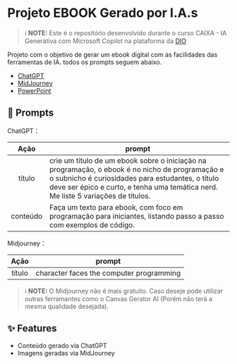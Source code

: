 # Projeto EBOOK Gerado por I.A.s


 > ℹ️ **NOTE:** Este é o repositório desenvolvido durante o curso CAIXA - IA Generativa com Microsoft Copilot na plataforma da [DIO](https://dio.me)

Projeto com o objetivo de gerar um ebook digital com as facilidades das ferramentas de IA. todos os prompts
seguem abaixo.



- [ChatGPT](https://chat.openai.com/) 
- [MidJourney](https://www.midjourney.com/app/)
- [PowerPoint](https://www.microsoft.com/en/microsoft-365/powerpoint)

## 🧠 Prompts


ChatGPT：

|   Ação   | prompt                                                                                                                                                                                                                                                                         |
| :------: | ------------------------------------------------------------------------------------------------------------------------------------------------------------------------------------------------------------------------------------------------------------------------------ |
|  título  | crie um título de um ebook sobre o iniciação na programação, o ebook é no nicho de programação e o subnicho é curiosidades para estudantes, o título deve ser épico e curto, e tenha uma temática nerd. Me liste 5 variações de títulos.                                             |
| conteúdo | Faça um texto para ebook, com foco em programação para iniciantes, listando passo a passo com exemplos de código. |


Midjourney：

|  Ação  | prompt                                                                                 |
| :----: | -------------------------------------------------------------------------------------- |
| título | character faces the computer programming |
> ℹ️ **NOTE:** O Midjourney não é mais gratuito. Caso deseje pode utilizar outras ferramantes como o Canvas Gerator AI (Porém não terá a mesma qualidade desejada).

## ✨ Features

- Conteúdo gerado via ChatGPT
- Imagens geradas via MidJourney
